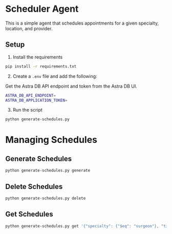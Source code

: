 # Scheduler Agent

This is a simple agent that schedules appointments for a given specialty, location, and provider.

## Setup

1. Install the requirements

```bash
pip install -r requirements.txt
```

2. Create a `.env` file and add the following:

Get the Astra DB API endpoint and token from the Astra DB UI.
```bash
ASTRA_DB_API_ENDPOINT=
ASTRA_DB_APPLICATION_TOKEN=
```

3. Run the script

```bash
python generate-schedules.py
```
# Managing Schedules

## Generate Schedules

```bash
python generate-schedules.py generate
```

## Delete Schedules

```bash
python generate-schedules.py delete
```

## Get Schedules

```bash
python generate-schedules.py get '{"specialty": {"$eq": "surgeon"}, "timestamp": {"$gt": "2025-03-25T00:00:00Z", "$lte": "2025-03-26T00:00:00Z"}}'
```